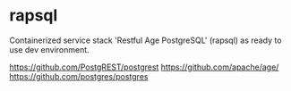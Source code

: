 # rapsql
Containerized service stack 'Restful Age PostgreSQL' (rapsql) as ready to use dev environment.

https://github.com/PostgREST/postgrest
https://github.com/apache/age/
https://github.com/postgres/postgres
